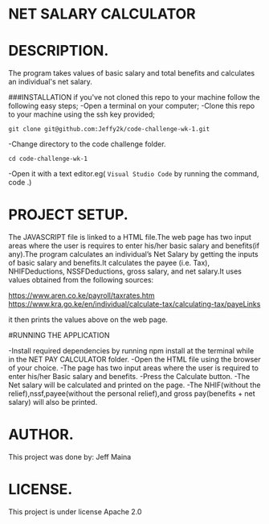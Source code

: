 # NET SALARY CALCULATOR

# DESCRIPTION.
The program takes values of basic salary and total benefits and calculates an individual's net salary.

###INSTALLATION
if you've not cloned this repo to your machine follow the following easy steps;
-Open a terminal on your computer;
-Clone this repo to your machine using the ssh key provided;

    git clone git@github.com:Jeffy2k/code-challenge-wk-1.git

-Change directory to the code challenge folder.

    cd code-challenge-wk-1

-Open it with a text editor.eg( `Visual Studio Code` by running the command,  code .)

# PROJECT SETUP.

 The JAVASCRIPT file is linked to a HTML file.The web page has two input areas where the user is requires to enter his/her basic salary and benefits(if any).The program calculates an individual’s Net Salary by getting the inputs of basic salary and benefits.It calculates the payee (i.e. Tax), NHIFDeductions, NSSFDeductions, gross salary, and net salary.It uses values obtained from the following sources:

https://www.aren.co.ke/payroll/taxrates.htm
https://www.kra.go.ke/en/individual/calculate-tax/calculating-tax/payeLinks

it then prints the values above on the web page.

#RUNNING THE APPLICATION

-Install required dependencies by running npm install at the terminal while in the  NET PAY CALCULATOR folder.
-Open the HTML file using the browser of your choice.
-The page has two input areas where the user is required to enter his/her Basic salary and benefits.
-Press the Calculate button.
-The Net salary will be calculated and printed on the page.
-The NHIF(without the relief),nssf,payee(without the personal relief),and gross pay(benefits + net salary) will also be printed.

# AUTHOR.
This project was done by:
Jeff Maina

# LICENSE.
This project is under license Apache 2.0
